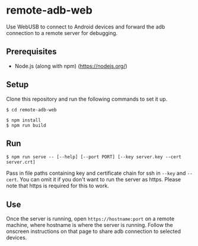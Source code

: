 remote-adb-web
===

Use WebUSB to connect to Android devices and forward the adb connection to a remote server for debugging.

Prerequisites
---
- Node.js (along with npm) (https://nodejs.org/)

Setup
---
Clone this repository and run the following commands to set it up.

```
$ cd remote-adb-web

$ npm install
$ npm run build
```

Run
---
```
$ npm run serve -- [--help] [--port PORT] [--key server.key --cert server.crt]
```

Pass in file paths containing key and certificate chain for ssh in `--key` and `--cert`. You can omit it if you don't want to run the server as https. Please note that https is required for this to work.

Use
---
Once the server is running, open `https://hostname:port` on a remote machine, where hostname is where the server is running. Follow the onscreen instructions on that page to share adb connection to selected devices.